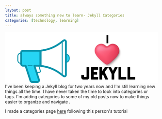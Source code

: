 ```yaml
---
layout: post
title: always something new to learn- Jekyll Categories
categories: [technology, learning]
---
```

![i heart jekyll](/images/iheartjekyll.png)
I've been keeping a Jekyll blog for two years now and I'm still learning new things all the time. I have never taken the time to look into categories or tags. I'm adding categories to some of my old posts now to make things easier to organize and navigate . 

I made a categories page [here](https://mother4ker.github.io/categories/) following this person's tutorial 